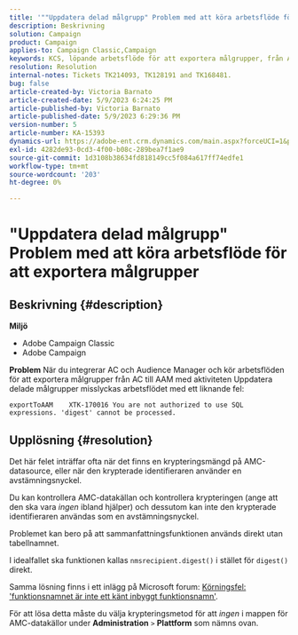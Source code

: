 ```yaml
---
title: '""Uppdatera delad målgrupp" Problem med att köra arbetsflöde för att exportera målgrupper"'
description: Beskrivning
solution: Campaign
product: Campaign
applies-to: Campaign Classic,Campaign
keywords: KCS, löpande arbetsflöde för att exportera målgrupper, från AC till AAM, aktiviteten"update shared målgrupps", Adobe Campaign Classic, Adobe Campaign
resolution: Resolution
internal-notes: Tickets TK214093, TK128191 and TK168481.
bug: false
article-created-by: Victoria Barnato
article-created-date: 5/9/2023 6:24:25 PM
article-published-by: Victoria Barnato
article-published-date: 5/9/2023 6:29:36 PM
version-number: 5
article-number: KA-15393
dynamics-url: https://adobe-ent.crm.dynamics.com/main.aspx?forceUCI=1&pagetype=entityrecord&etn=knowledgearticle&id=9303dfb5-96ee-ed11-8849-6045bd006b25
exl-id: 4282de93-0cd3-4f00-b08c-289bea7f1ae9
source-git-commit: 1d3108b38634fd818149cc5f084a617ff74edfe1
workflow-type: tm+mt
source-wordcount: '203'
ht-degree: 0%

---
```


# &quot;Uppdatera delad målgrupp&quot; Problem med att köra arbetsflöde för att exportera målgrupper

## Beskrivning {#description}


<b>Miljö</b>

- Adobe Campaign Classic
- Adobe Campaign


<b>Problem</b>
När du integrerar AC och Audience Manager och kör arbetsflöden för att exportera målgrupper från AC till AAM med aktiviteten Uppdatera delade målgrupper misslyckas arbetsflödet med ett liknande fel:


```
exportToAAM    XTK-170016 You are not authorized to use SQL expressions. 'digest' cannot be processed.
```



## Upplösning {#resolution}


Det här felet inträffar ofta när det finns en krypteringsmängd på AMC-datasource, eller när den krypterade identifieraren använder en avstämningsnyckel.


Du kan kontrollera AMC-datakällan och kontrollera krypteringen (ange att den ska vara *ingen* ibland hjälper) och dessutom kan inte den krypterade identifieraren användas som en avstämningsnyckel.


Problemet kan bero på att sammanfattningsfunktionen används direkt utan tabellnamnet.

I idealfallet ska funktionen kallas `nmsrecipient.digest()` i stället för `digest()` direkt.


Samma lösning finns i ett inlägg på Microsoft forum: [Körningsfel: &#39;funktionsnamnet är inte ett känt inbyggt funktionsnamn&#39;](https://social.msdn.microsoft.com/Forums/sqlserver/en-US/66a6e3db-3ec6-4214-9d2f-a6a532a37db5/execution-error-the-function-name-is-not-a-recognized-builtin-function-name?forum=sqldatabaseengine).


För att lösa detta måste du välja krypteringsmetod för att *ingen* i mappen för AMC-datakällor under <b>Administration</b> `>`  <b>Plattform</b> som nämns ovan.
